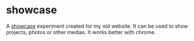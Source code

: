 # showcase
A [showcase](https://myrepongithub.github.io/animated-showcase/index.html) experiment created for my old website.
It can be used to show projects, photos or other medias.
It works better with chrome.
